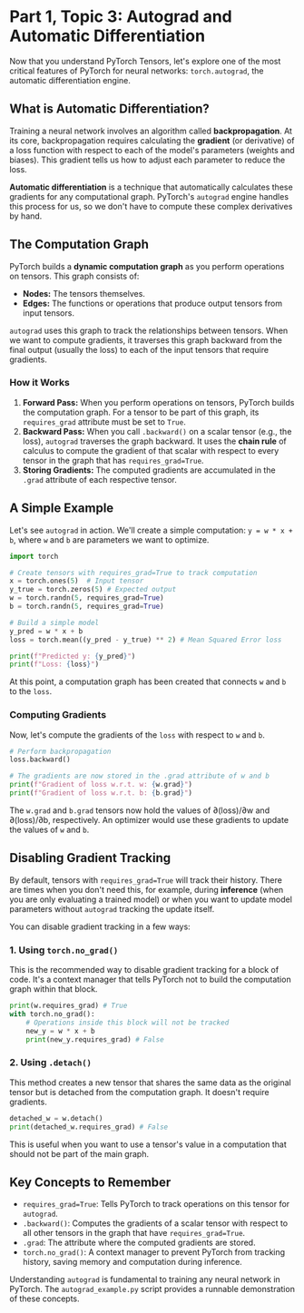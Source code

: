 # Part 1, Topic 3: Autograd and Automatic Differentiation

Now that you understand PyTorch Tensors, let's explore one of the most critical features of PyTorch for neural networks: `torch.autograd`, the automatic differentiation engine.

## What is Automatic Differentiation?

Training a neural network involves an algorithm called **backpropagation**. At its core, backpropagation requires calculating the **gradient** (or derivative) of a loss function with respect to each of the model's parameters (weights and biases). This gradient tells us how to adjust each parameter to reduce the loss.

**Automatic differentiation** is a technique that automatically calculates these gradients for any computational graph. PyTorch's `autograd` engine handles this process for us, so we don't have to compute these complex derivatives by hand.

## The Computation Graph

PyTorch builds a **dynamic computation graph** as you perform operations on tensors. This graph consists of:
-   **Nodes:** The tensors themselves.
-   **Edges:** The functions or operations that produce output tensors from input tensors.

`autograd` uses this graph to track the relationships between tensors. When we want to compute gradients, it traverses this graph backward from the final output (usually the loss) to each of the input tensors that require gradients.

### How it Works

1.  **Forward Pass:** When you perform operations on tensors, PyTorch builds the computation graph. For a tensor to be part of this graph, its `requires_grad` attribute must be set to `True`.
2.  **Backward Pass:** When you call `.backward()` on a scalar tensor (e.g., the loss), `autograd` traverses the graph backward. It uses the **chain rule** of calculus to compute the gradient of that scalar with respect to every tensor in the graph that has `requires_grad=True`.
3.  **Storing Gradients:** The computed gradients are accumulated in the `.grad` attribute of each respective tensor.

## A Simple Example

Let's see `autograd` in action. We'll create a simple computation: `y = w * x + b`, where `w` and `b` are parameters we want to optimize.

```python
import torch

# Create tensors with requires_grad=True to track computation
x = torch.ones(5)  # Input tensor
y_true = torch.zeros(5) # Expected output
w = torch.randn(5, requires_grad=True)
b = torch.randn(5, requires_grad=True)

# Build a simple model
y_pred = w * x + b
loss = torch.mean((y_pred - y_true) ** 2) # Mean Squared Error loss

print(f"Predicted y: {y_pred}")
print(f"Loss: {loss}")
```

At this point, a computation graph has been created that connects `w` and `b` to the `loss`.

### Computing Gradients

Now, let's compute the gradients of the `loss` with respect to `w` and `b`.

```python
# Perform backpropagation
loss.backward()

# The gradients are now stored in the .grad attribute of w and b
print(f"Gradient of loss w.r.t. w: {w.grad}")
print(f"Gradient of loss w.r.t. b: {b.grad}")
```

The `w.grad` and `b.grad` tensors now hold the values of ∂(loss)/∂w and ∂(loss)/∂b, respectively. An optimizer would use these gradients to update the values of `w` and `b`.

## Disabling Gradient Tracking

By default, tensors with `requires_grad=True` will track their history. There are times when you don't need this, for example, during **inference** (when you are only evaluating a trained model) or when you want to update model parameters without `autograd` tracking the update itself.

You can disable gradient tracking in a few ways:

### 1. Using `torch.no_grad()`

This is the recommended way to disable gradient tracking for a block of code. It's a context manager that tells PyTorch not to build the computation graph within that block.

```python
print(w.requires_grad) # True
with torch.no_grad():
    # Operations inside this block will not be tracked
    new_y = w * x + b
    print(new_y.requires_grad) # False
```

### 2. Using `.detach()`

This method creates a new tensor that shares the same data as the original tensor but is detached from the computation graph. It doesn't require gradients.

```python
detached_w = w.detach()
print(detached_w.requires_grad) # False
```

This is useful when you want to use a tensor's value in a computation that should not be part of the main graph.

## Key Concepts to Remember

-   `requires_grad=True`: Tells PyTorch to track operations on this tensor for `autograd`.
-   `.backward()`: Computes the gradients of a scalar tensor with respect to all other tensors in the graph that have `requires_grad=True`.
-   `.grad`: The attribute where the computed gradients are stored.
-   `torch.no_grad()`: A context manager to prevent PyTorch from tracking history, saving memory and computation during inference.

Understanding `autograd` is fundamental to training any neural network in PyTorch. The `autograd_example.py` script provides a runnable demonstration of these concepts.

